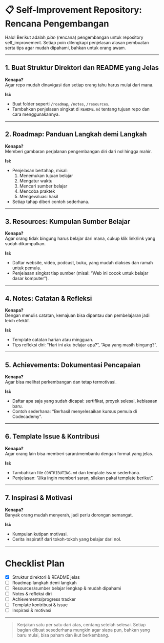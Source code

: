 # 📋 Self-Improvement Repository: Rencana Pengembangan

Halo! Berikut adalah _plan_ (rencana) pengembangan untuk repository self_improvement. Setiap poin dilengkapi penjelasan alasan pembuatan serta tips agar mudah dipahami, bahkan untuk orang awam.

---

## 1. Buat Struktur Direktori dan README yang Jelas

**Kenapa?**  
Agar repo mudah dinavigasi dan setiap orang tahu harus mulai dari mana.

**Isi:**
- Buat folder seperti `/roadmap`, `/notes`, `/resources`.
- Tambahkan penjelasan singkat di `README.md` tentang tujuan repo dan cara menggunakannya.

---

## 2. Roadmap: Panduan Langkah demi Langkah

**Kenapa?**  
Memberi gambaran perjalanan pengembangan diri dari nol hingga mahir.

**Isi:**
- Penjelasan bertahap, misal:  
  1. Menemukan tujuan belajar  
  2. Mengatur waktu  
  3. Mencari sumber belajar  
  4. Mencoba praktek  
  5. Mengevaluasi hasil  
- Setiap tahap diberi contoh sederhana.

---

## 3. Resources: Kumpulan Sumber Belajar

**Kenapa?**  
Agar orang tidak bingung harus belajar dari mana, cukup klik link/link yang sudah dikumpulkan.

**Isi:**
- Daftar website, video, podcast, buku, yang mudah diakses dan ramah untuk pemula.
- Penjelasan singkat tiap sumber (misal: “Web ini cocok untuk belajar dasar komputer”).

---

## 4. Notes: Catatan & Refleksi

**Kenapa?**  
Dengan menulis catatan, kemajuan bisa dipantau dan pembelajaran jadi lebih efektif.

**Isi:**
- Template catatan harian atau mingguan.
- Tips refleksi diri: “Hari ini aku belajar apa?”, “Apa yang masih bingung?”.

---

## 5. Achievements: Dokumentasi Pencapaian

**Kenapa?**  
Agar bisa melihat perkembangan dan tetap termotivasi.

**Isi:**
- Daftar apa saja yang sudah dicapai: sertifikat, proyek selesai, kebiasaan baru.
- Contoh sederhana: “Berhasil menyelesaikan kursus pemula di Codecademy”.

---

## 6. Template Issue & Kontribusi

**Kenapa?**  
Agar orang lain bisa memberi saran/membantu dengan format yang jelas.

**Isi:**
- Tambahkan file `CONTRIBUTING.md` dan template _issue_ sederhana.
- Penjelasan: “Jika ingin memberi saran, silakan pakai template berikut”.

---

## 7. Inspirasi & Motivasi

**Kenapa?**  
Banyak orang mudah menyerah, jadi perlu dorongan semangat.

**Isi:**
- Kumpulan kutipan motivasi.
- Cerita inspiratif dari tokoh-tokoh yang belajar dari nol.

---

# Checklist Plan

- [x] Struktur direktori & README jelas
- [ ] Roadmap langkah demi langkah
- [ ] Resources/sumber belajar lengkap & mudah dipahami
- [ ] Notes & refleksi diri
- [ ] Achievements/progress tracker
- [ ] Template kontribusi & issue
- [ ] Inspirasi & motivasi

---

> Kerjakan satu per satu dari atas, centang setelah selesai. Setiap bagian dibuat sesederhana mungkin agar siapa pun, bahkan yang baru mulai, bisa paham dan ikut berkembang.